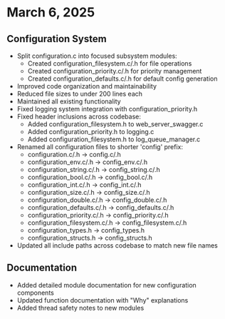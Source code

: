 # March 6, 2025

## Configuration System
- Split configuration.c into focused subsystem modules:
  - Created configuration_filesystem.c/.h for file operations
  - Created configuration_priority.c/.h for priority management
  - Created configuration_defaults.c/.h for default config generation
- Improved code organization and maintainability
- Reduced file sizes to under 200 lines each
- Maintained all existing functionality
- Fixed logging system integration with configuration_priority.h
- Fixed header inclusions across codebase:
  - Added configuration_filesystem.h to web_server_swagger.c
  - Added configuration_priority.h to logging.c
  - Added configuration_filesystem.h to log_queue_manager.c
- Renamed all configuration files to shorter 'config' prefix:
  - configuration.c/.h → config.c/.h
  - configuration_env.c/.h → config_env.c/.h
  - configuration_string.c/.h → config_string.c/.h
  - configuration_bool.c/.h → config_bool.c/.h
  - configuration_int.c/.h → config_int.c/.h
  - configuration_size.c/.h → config_size.c/.h
  - configuration_double.c/.h → config_double.c/.h
  - configuration_defaults.c/.h → config_defaults.c/.h
  - configuration_priority.c/.h → config_priority.c/.h
  - configuration_filesystem.c/.h → config_filesystem.c/.h
  - configuration_types.h → config_types.h
  - configuration_structs.h → config_structs.h
- Updated all include paths across codebase to match new file names

## Documentation
- Added detailed module documentation for new configuration components
- Updated function documentation with "Why" explanations
- Added thread safety notes to new modules
